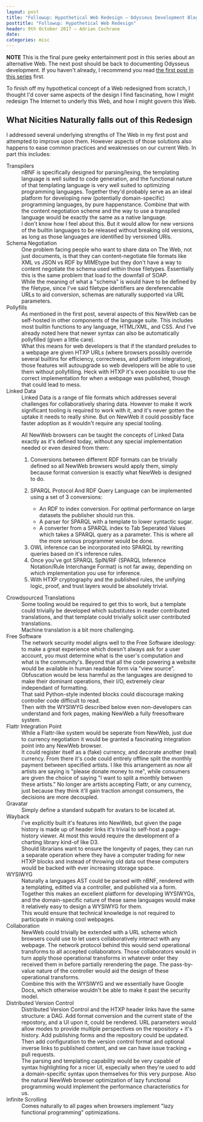 ```yaml
---
layout: post
title: "Followup: Hypothetical Web Redesign — Odysseus Development Blog"
posttitle: "Followup: Hypothetical Web Redesign"
header: 9th October 2017 — Adrian Cochrane
date:
categories: misc
---
```


**NOTE** This is the final pure geeky entertainment post in this series about an alternative Web. The next post should be back to documenting Odysseus development. If you haven't already, I recommend you read [the first post in this series](https://alcinnz.github.io/Odysseus/misc/2017/09/26/web-redesign.html) first. 

To finish off my hypothetical concept of a Web redesigned from scratch, I thought I'd cover same aspects of the design I find fascinating, how I might redesign The Internet to underly this Web, and how I might govern this Web.

## What Nicities Naturally falls out of this Redesign
I addressed several underlying strengths of The Web in my first post and attempted to improve upon them. However aspects of those solutions also happens to ease common practices and weaknesses on our current Web. In part this includes:

<dl>
  <dt>Transpilers</dt>
  <dd>nBNF is specifically designed for parsing/lexing, the templating language is well suited to code generation, and the functional nature of that templating language is very well suited to optimizing programming languages. Together they'd probably serve as an ideal platform for developing new (potentially domain-specific) programming languages, by pure happenstance. Combine that with the content negotiation scheme and the way to use a transpiled language would be exactly the same as a native language.</dd>
  <dd>I don't know how I feel about this. But it would allow for new versions of the builtin languages to be released without breaking old versions, as long as those languages are identified by versioned URIs.</dd>

  <dt>Schema Negotiation</dt>
  <dd>One problem facing people who want to share data on The Web, not just documents, is that they can content-negotiate file formats like XML vs JSON vs RDF by MIMEtype but they don't have a way to content negotiate the schema used within those filetypes. Essentially this is the same problem that load to the downfall of SOAP.</dd>
  <dd>While the meaning of what a "schema" is would have to be defined by the filetype, since I've said filetype identifiers are dereferencable URLs to aid conversion, schemas are naturally supported via URL parameters.</dd>

  <dt>Pollyfills</dt>
  <dd>As mentioned in the first post, several aspects of this NewWeb can be self-hosted in other components of the language suite. This includes most builtin functions to any language, HTML/XML, and CSS. And I've already noted here that newer syntax can also be automatically pollyfilled (given a little care).</dd>
  <dd>What this means for web developers is that if the standard preludes to a webpage are given HTXP URLs (where browsers possibly override several builtins for efficiency, correctness, and platform integration), those features will autoupgrade so web developers will be able to use them without pollyfilling. Heck with HTXP it's even possible to use the correct implementation for when a webpage was published, though that could lead to mess.</dd>

  <dt>Linked Data</dt>
  <dd>Linked Data is a range of file formats which addresses several challenges for collaboratively sharing data. However to make it work significant tooling is required to work with it, and it's never gotten the uptake it needs to really shine. But on NewWeb it could possibly face faster adoption as it wouldn't require any special tooling.</dd>
  <dd><p>All NewWeb browsers can be taught the concepts of Linked Data exactly as it's defined today, without any special implementation needed or even desired from them:</p>
    <ol>
      <li>Conversions between different RDF formats can be trivially defined so all NewWeb browsers would apply them, simply because format conversion is exactly what NewWeb is designed to do.</li>
      <li><p>SPARQL Protocol And RDF Query Language can be implemented using a set of 3 conversions:</p>
        <ul>
          <li>An RDF to index conversion. For optimal performance on large datasets the publisher should run this.</li>
          <li>A parser for SPARQL with a template to lower syntactic sugar.</li>
          <li>A converter from a SPARQL index to Tab Seperated Values which takes a SPARQL query as a parameter. This is where all the more serious programmer would be done.</li>
        </ul>
      </li>
      <li>OWL inference can be incorporated into SPARQL by rewriting queries based on it's inference rules.</li>
      <li>Once you've got SPARQL SpIN/RIF (SPARQL Inference Notation/Rule Interchange Format) is not far away, depending on which implementation you use for inference.</li>
      <li>With HTXP cryptography and the published rules, the unifying logic, proof, and trust layers would be absolutely trivial.</li>
    </ol>
  </dd>

  <dt>Crowdsourced Translations</dt>
  <dd>Some tooling would be required to get this to work, but a template could trivially be developed which substitutes in reader contributed translations, and that template could trivially solicit user contributed translations.</dd>
  <dd>Machine translation is a bit more challenging.</dd>
  
  <dt>Free Software</dt>
  <dd>The network security model aligns well to the Free Software ideology: to make a great experience which doesn't always ask for a user account, you must determine what is the user's computation and what is the community's. Beyond that all the code powering a website would be available in human readable form via "view source". Obfuscation would be less harmful as the languages are designed to make their dominant operations, their I/O, extremely clear independant of formatting.</dd>
  <dd>That said Python-style indented blocks could discourage making controller code difficult to read.</dd>
  <dd>Then with the WYSIWYG described below even non-developers can understand and fork pages, making NewWeb a fully freesoftware system.</dd>
  
  <dt>Flattr Integration Point</dt>
  <dd>While a Flattr-like system would be seperate from NewWeb, just due to currency negotiation it would be granted a fascinating integration point into any NewWeb browser.</dd>
  <dd>It could register itself as a (fake) currency, and decorate another (real) currency. From there it's code could entirely offline split the monthly payment between specified artists. I like this arrangement as now all artists are saying is "please donate money to me", while consumers are given the choice of saying "I want to split a monthly between these artists." No longer are artists accepting Flattr, or any currency, just because they think it'll gain traction amongst consumers, the decisions are more decoupled.</dd>
  
  <dt>Gravatar</dt>
  <dd>Simply define a standard subpath for avatars to be located at.</dd>
  
  <dt>Wayback</dt>
  <dd>I've explicitly built it's features into NewWeb, but given the page history is made up of header links it's trivial to self-host a page-history viewer. At most this would require the development of a charting library kind-of like D3.</dd>
  <dd>Should librarians want to ensure the longevity of pages, they can run a separate operation where they have a computer trading for new HTXP blocks and instead of throwing old data out these computers would be backed with ever increasing storage space.</dd>
  
  <dt>WYSIWYG</dt>
  <dd>Naturally a languages AST could be parsed with nBNF, rendered with a templating, editted via a controller, and published via a form. Together this makes an excellent platform for developing WYSIWYGs, and the domain-specific nature of these same languages would make it relatively easy to design a WYSIWYG for them.</dd>
  <dd>This would ensure that technical knowledge is not required to participate in making cool webpages.</dd>
  
  <dt>Collaboration</dt>
  <dd>NewWeb could trivially be extended with a URL scheme which browsers could use to let users collaboratively interact with any webpage. The network protocol behind this would send operational transforms to all accepted collaborators. Those collaborators would in turn apply those operational transforms in whatever order they received them in before partially rerendering the page. The pass-by-value nature of the controller would aid the design of these operational transforms.</dd>
  <dd>Combine this with the WYSIWYG and we essentially have Google Docs, which otherwise wouldn't be able to make it past the security model.</dd>
  
  <dt>Distributed Version Control</dt>
  <dd>Distributed Version Control and the HTXP header links have the same structure: a DAG. Add format conversion and the current state of the repostory, and a UI upon it, could be rendered. URL parameters would allow modes to provide multiple perspectives on the repository + it's history. Add publishing forms and the repository could be updated.</dd>
  <dd>Then add configuration to the version control format and optional inverse links to published content, and we can have issue tracking + pull requests.</dd>
  <dd>The parsing and templating capability would be very capable of syntax highlighting for a nicer UI, especially when they're used to add a domain-specific syntax upon themselves for this very purpose. Also the natural NewWeb browser optimization of lazy functional programming would implement the performance characteristics for us.</dd>
  
  <dt>Infinite Scrolling</dt>
  <dd>Comes naturally to all pages when browsers implement "lazy functional programming" optimizations.</dd>
</dd>

